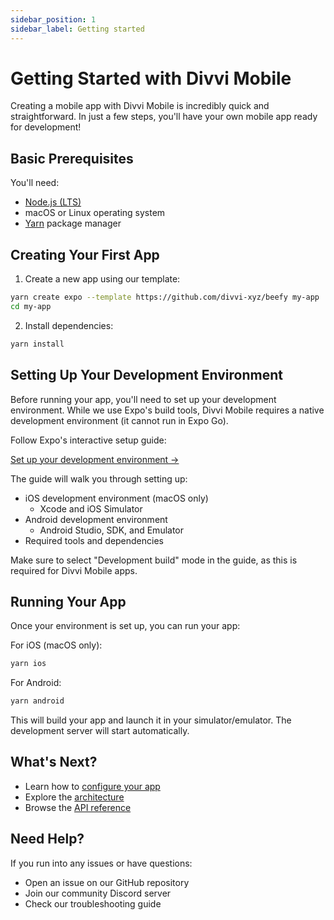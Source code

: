 ```yaml
---
sidebar_position: 1
sidebar_label: Getting started
---
```


# Getting Started with Divvi Mobile

Creating a mobile app with Divvi Mobile is incredibly quick and straightforward. In just a few steps, you'll have your own mobile app ready for development!

## Basic Prerequisites

You'll need:

- [Node.js (LTS)](https://nodejs.org/en/)
- macOS or Linux operating system
- [Yarn](https://yarnpkg.com/getting-started/install) package manager

## Creating Your First App

1. Create a new app using our template:

```bash
yarn create expo --template https://github.com/divvi-xyz/beefy my-app
cd my-app
```

2. Install dependencies:

```bash
yarn install
```

## Setting Up Your Development Environment

Before running your app, you'll need to set up your development environment. While we use Expo's build tools, Divvi Mobile requires a native development environment (it cannot run in Expo Go).

Follow Expo's interactive setup guide:

[Set up your development environment →](https://docs.expo.dev/get-started/set-up-your-environment/?mode=development-build)

The guide will walk you through setting up:

- iOS development environment (macOS only)
  - Xcode and iOS Simulator
- Android development environment
  - Android Studio, SDK, and Emulator
- Required tools and dependencies

Make sure to select "Development build" mode in the guide, as this is required for Divvi Mobile apps.

## Running Your App

Once your environment is set up, you can run your app:

For iOS (macOS only):

```bash
yarn ios
```

For Android:

```bash
yarn android
```

This will build your app and launch it in your simulator/emulator. The development server will start automatically.

## What's Next?

- Learn how to [configure your app](configuration.md)
- Explore the [architecture](architecture.md)
- Browse the [API reference](api-reference.md)

## Need Help?

If you run into any issues or have questions:

- Open an issue on our GitHub repository
- Join our community Discord server
- Check our troubleshooting guide
